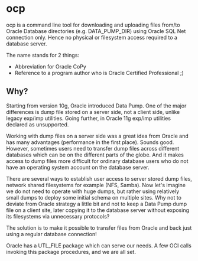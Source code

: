 ocp
===

ocp is a command line tool for downloading and uploading files from/to Oracle Database directories (e.g. DATA_PUMP_DIR)
using Oracle SQL Net connection only. Hence no physical or filesystem access required to a database server. 

The name stands for 2 things:

* Abbreviation for Oracle CoPy
* Reference to a program author who is Oracle Certified Professional ;)

## Why?

Starting from version 10g, Oracle introduced Data Pump. One of the major differences is dump file stored on a server side, not a client side, unlike legacy exp/imp utilities. Going further, in Oracle 11g exp/imp utilities declared as unsupported.

Working with dump files on a server side was a great idea from Oracle and has many advantages (performance in the first place). Sounds good. However, sometimes users need to transfer dump files across different databases which can be on the different parts of the globe. And it makes access to dump files more difficult for ordinary database users who do not have an operating system account on the database server.

There are several ways to establish user access to server stored dump files, network shared filesystems for example (NFS, Samba). Now let's imagine we do not need to operate with huge dumps, but rather using relatively small dumps to deploy some initial schema on multiple sites. Why not to deviate from Oracle strategy a little bit and not to keep a Data Pump dump file on a client site, later copying it to the database server without exposing its filesystems via unnecessary protocols?

The solution is to make it possible to transfer files from Oracle and back just using a regular database connection!

Oracle has a UTL_FILE package which can serve our needs. A few OCI calls invoking this package procedures, and we are all set.
